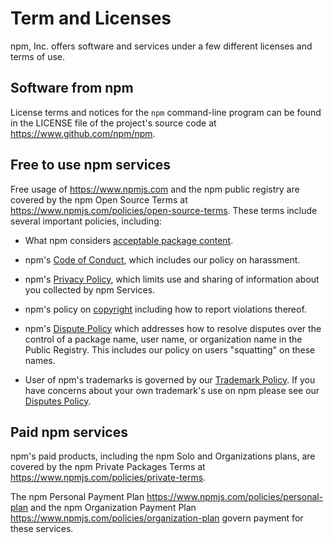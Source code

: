 # Term and Licenses

npm, Inc. offers software and services under a few different licenses
and terms of use.

## Software from npm

License terms and notices for the `npm` command-line program can
be found in the LICENSE file of the project's source code at
<https://www.github.com/npm/npm>.

## Free to use npm services

Free usage of <https://www.npmjs.com> and the npm public registry
are covered by the npm Open Source Terms at <https://www.npmjs.com/policies/open-source-terms>.
These terms include several important policies, including:

* What npm considers [acceptable package content](https://www.npmjs.com/policies/open-source-terms#acceptable-use).

* npm's [Code of Conduct](https://www.npmjs.com/policies/conduct), which includes our policy on harassment.

* npm's [Privacy Policy](https://www.npmjs.com/policies/privacy), which limits use and sharing of information
about you collected by npm Services.

* npm's policy on [copyright](https://www.npmjs.com/policies/dmca) including how to report violations thereof.

* npm's [Dispute Policy](https://www.npmjs.com/policies/disputes) which addresses how to resolve disputes
over the control of a package name, user name, or organization name in the Public Registry. This includes
our policy on users "squatting" on these names.

* User of npm's trademarks is governed by our [Trademark Policy](https://www.npmjs.com/policies/trademark). If you
have concerns about your own trademark's use on npm please see our [Disputes Policy](https://www.npmjs.com/policies/disputes#trademarks).

## Paid npm services

npm's paid products, including the npm Solo and Organizations plans, are
covered by the npm Private Packages Terms at <https://www.npmjs.com/policies/private-terms>.

The npm Personal Payment Plan 
<https://www.npmjs.com/policies/personal-plan>
and the npm Organization Payment Plan
<https://www.npmjs.com/policies/organization-plan>
govern payment for these services.
